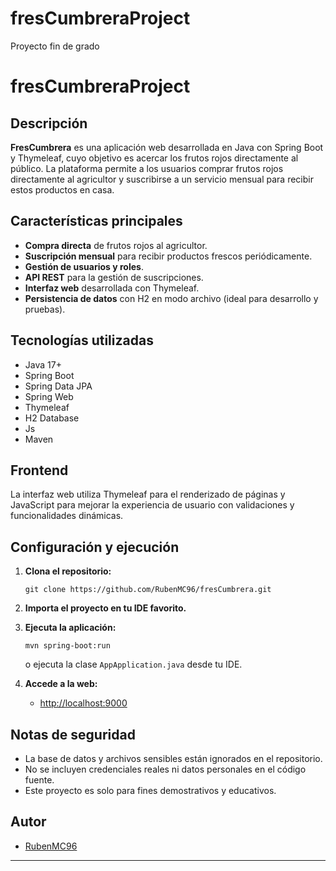 # fresCumbreraProject
Proyecto fin de grado

# fresCumbreraProject

## Descripción

**FresCumbrera** es una aplicación web desarrollada en Java con Spring Boot y Thymeleaf, cuyo objetivo es acercar los frutos rojos directamente al público. La plataforma permite a los usuarios comprar frutos rojos directamente al agricultor y suscribirse a un servicio mensual para recibir estos productos en casa.

## Características principales

- **Compra directa** de frutos rojos al agricultor.
- **Suscripción mensual** para recibir productos frescos periódicamente.
- **Gestión de usuarios y roles**.
- **API REST** para la gestión de suscripciones.
- **Interfaz web** desarrollada con Thymeleaf.
- **Persistencia de datos** con H2 en modo archivo (ideal para desarrollo y pruebas).

## Tecnologías utilizadas

- Java 17+
- Spring Boot
- Spring Data JPA
- Spring Web
- Thymeleaf
- H2 Database
- Js
- Maven

## Frontend

La interfaz web utiliza Thymeleaf para el renderizado de páginas y JavaScript para mejorar la experiencia de usuario con validaciones y funcionalidades dinámicas.

## Configuración y ejecución

1. **Clona el repositorio:**
   ```
   git clone https://github.com/RubenMC96/fresCumbrera.git
   ```

2. **Importa el proyecto en tu IDE favorito.**

3. **Ejecuta la aplicación:**
   ```
   mvn spring-boot:run
   ```
   o ejecuta la clase `AppApplication.java` desde tu IDE.

4. **Accede a la web:**
   - [http://localhost:9000](http://localhost:9000)

## Notas de seguridad

- La base de datos y archivos sensibles están ignorados en el repositorio.
- No se incluyen credenciales reales ni datos personales en el código fuente.
- Este proyecto es solo para fines demostrativos y educativos.

## Autor

- [RubenMC96](https://github.com/RubenMC96)

---
